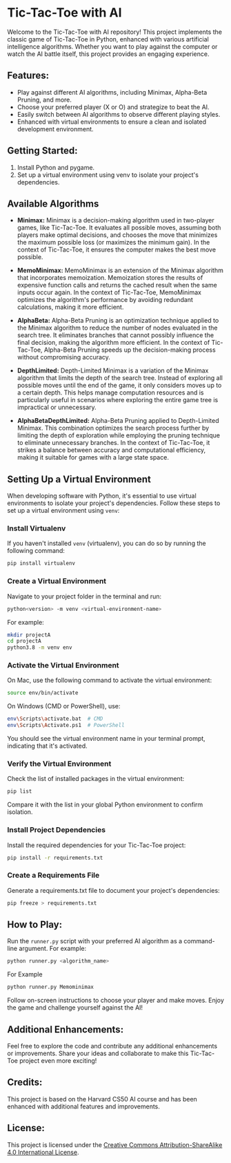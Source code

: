 # Tic-Tac-Toe with AI

Welcome to the Tic-Tac-Toe with AI repository! This project implements the classic game of Tic-Tac-Toe in Python, enhanced with various artificial intelligence algorithms. Whether you want to play against the computer or watch the AI battle itself, this project provides an engaging experience.

## Features:

- Play against different AI algorithms, including Minimax, Alpha-Beta Pruning, and more.
- Choose your preferred player (X or O) and strategize to beat the AI.
- Easily switch between AI algorithms to observe different playing styles.
- Enhanced with virtual environments to ensure a clean and isolated development environment.

## Getting Started:

1. Install Python and pygame.
2. Set up a virtual environment using venv to isolate your project's dependencies.

## Available Algorithms

- **Minimax:** Minimax is a decision-making algorithm used in two-player games, like Tic-Tac-Toe. It evaluates all possible moves, assuming both players make optimal decisions, and chooses the move that minimizes the maximum possible loss (or maximizes the minimum gain). In the context of Tic-Tac-Toe, it ensures the computer makes the best move possible.

- **MemoMinimax:** MemoMinimax is an extension of the Minimax algorithm that incorporates memoization. Memoization stores the results of expensive function calls and returns the cached result when the same inputs occur again. In the context of Tic-Tac-Toe, MemoMinimax optimizes the algorithm's performance by avoiding redundant calculations, making it more efficient.

- **AlphaBeta:** Alpha-Beta Pruning is an optimization technique applied to the Minimax algorithm to reduce the number of nodes evaluated in the search tree. It eliminates branches that cannot possibly influence the final decision, making the algorithm more efficient. In the context of Tic-Tac-Toe, Alpha-Beta Pruning speeds up the decision-making process without compromising accuracy.

- **DepthLimited:** Depth-Limited Minimax is a variation of the Minimax algorithm that limits the depth of the search tree. Instead of exploring all possible moves until the end of the game, it only considers moves up to a certain depth. This helps manage computation resources and is particularly useful in scenarios where exploring the entire game tree is impractical or unnecessary.
- **AlphaBetaDepthLimited:** Alpha-Beta Pruning applied to Depth-Limited Minimax. This combination optimizes the search process further by limiting the depth of exploration while employing the pruning technique to eliminate unnecessary branches. In the context of Tic-Tac-Toe, it strikes a balance between accuracy and computational efficiency, making it suitable for games with a large state space.

## Setting Up a Virtual Environment

When developing software with Python, it's essential to use virtual environments to isolate your project's dependencies. Follow these steps to set up a virtual environment using `venv`:

### Install Virtualenv

If you haven't installed `venv` (virtualenv), you can do so by running the following command:

```bash
pip install virtualenv
```

### Create a Virtual Environment

Navigate to your project folder in the terminal and run:

```bash
python<version> -m venv <virtual-environment-name>
```

For example:

```bash
mkdir projectA
cd projectA
python3.8 -m venv env
```

### Activate the Virtual Environment

On Mac, use the following command to activate the virtual environment:

```bash
source env/bin/activate
```

On Windows (CMD or PowerShell), use:

```bash
env\Scripts\activate.bat  # CMD
env\Scripts\Activate.ps1  # PowerShell
```

You should see the virtual environment name in your terminal prompt, indicating that it's activated.

### Verify the Virtual Environment

Check the list of installed packages in the virtual environment:

```bash
pip list
```

Compare it with the list in your global Python environment to confirm isolation.

### Install Project Dependencies

Install the required dependencies for your Tic-Tac-Toe project:

```bash
pip install -r requirements.txt
```

### Create a Requirements File

Generate a requirements.txt file to document your project's dependencies:

```bash
pip freeze > requirements.txt
```

## How to Play:

Run the `runner.py` script with your preferred AI algorithm as a command-line argument. For example:

```bash
python runner.py <algorithm_name>
```

For Example
```bash
python runner.py Memominimax
```

Follow on-screen instructions to choose your player and make moves. Enjoy the game and challenge yourself against the AI!

## Additional Enhancements:

Feel free to explore the code and contribute any additional enhancements or improvements. Share your ideas and collaborate to make this Tic-Tac-Toe project even more exciting!

## Credits:

This project is based on the Harvard CS50 AI course and has been enhanced with additional features and improvements.

## License:

This project is licensed under the [Creative Commons Attribution-ShareAlike 4.0 International License](https://creativecommons.org/licenses/by-sa/4.0/).
```
